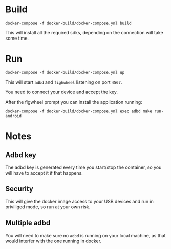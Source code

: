 # Build

```
docker-compose -f docker-build/docker-compose.yml build
```

This will install all the required sdks, depending on the connection will take some time.

# Run

```
docker-compose -f docker-build/docker-compose.yml up
```

This will start `adbd` and `fighwheel` listening on port `4567`.

You need to connect your device and accept the key.

After the figwheel prompt you can install the application running:

```
docker-compose -f docker-build/docker-compose.yml exec adbd make run-android
```

# Notes

## Adbd key

The adbd key is generated every time you start/stop the container, so you will have to accept it if that happens.

## Security

This will give the docker image access to your USB devices and run in priviliged mode, so run at your own risk.

## Multiple adbd

You will need to make sure no `adbd` is running on your local machine, as that would interfer with the one running in docker.
